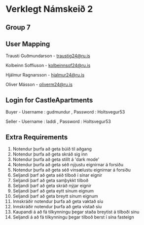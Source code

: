 # Verklegt Námskeið 2

## Group 7

## User Mapping

Trausti Guðmundarson - traustig24@ru.is

Kolbeinn Soffíuson - kolbeinnsof24@ru.is

Hjálmur Ragnarsson - hjalmur24@ru.is

Oliver Másson - oliverm24@ru.is

## Login for CastleApartments

Buyer - Username : gudmundur , Password : Holtsvegur53

Seller - Username : laddi , Password : Holtsvegur53

## Extra Requirements

1. Notendur þurfa að geta búið til aðgang
2. Notendur þurfa að geta skráð sig inn
3. Notendur þurfa að geta stillt á 'dark mode'
4. Notendur þurfa að geta séð nýjustu eignirnar á forsíðu
5. Notendur þurfa að geta séð vinsælustu eignirnar á forsíðu
6. Seljandi þarf að geta séð tilboð í sínar eignir
7. Seljandi þarf að geta samþykkt tilboð
8. Seljandi þarf að geta skráð nýjar eignir
9. Seljandi þarf að geta eytt sínum eignum
10. Seljandi þarf að geta breytt sínum eignum
11. Innskráðir notendur þurfa að geta vaktað síu
12. Innskráðir notendur þurfa að geta vistað síu
13. Kaupandi á að fá tilkynningu þegar staða breytist á tilboði sínu
14. Seljandi á að fá tilkynningu þegar tilboð berst í sína fasteign
